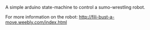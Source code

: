 A simple arduino state-machine to control a sumo-wrestling robot.

For more information on the robot:
http://fili-bust-a-move.weebly.com/index.html
